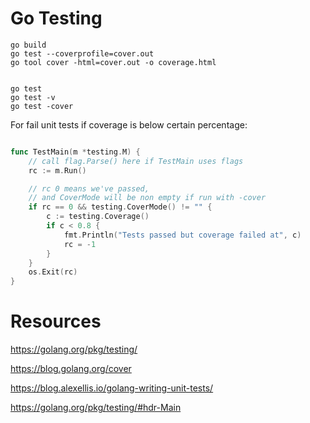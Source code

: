 # Go Testing

    go build
    go test --coverprofile=cover.out
    go tool cover -html=cover.out -o coverage.html


    go test
    go test -v
    go test -cover



For fail unit tests if coverage is below certain percentage:



```go

func TestMain(m *testing.M) {
    // call flag.Parse() here if TestMain uses flags
    rc := m.Run()

    // rc 0 means we've passed, 
    // and CoverMode will be non empty if run with -cover
    if rc == 0 && testing.CoverMode() != "" {
        c := testing.Coverage()
        if c < 0.8 {
            fmt.Println("Tests passed but coverage failed at", c)
            rc = -1
        }
    }
    os.Exit(rc)
}
```

# Resources

https://golang.org/pkg/testing/

https://blog.golang.org/cover

https://blog.alexellis.io/golang-writing-unit-tests/

https://golang.org/pkg/testing/#hdr-Main

